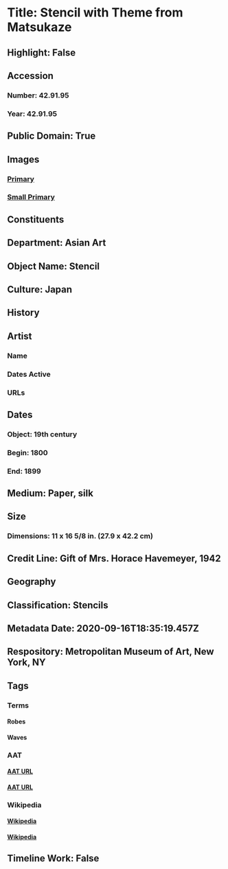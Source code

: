 # Title: Stencil with Theme from Matsukaze
## Highlight: False
## Accession
### Number: 42.91.95
### Year: 42.91.95
## Public Domain: True
## Images
### [Primary](https://images.metmuseum.org/CRDImages/as/original/DP13567.jpg)
### [Small Primary](https://images.metmuseum.org/CRDImages/as/web-large/DP13567.jpg)
## Constituents
## Department: Asian Art
## Object Name: Stencil
## Culture: Japan
## History
## Artist
### Name
### Dates Active
### URLs
## Dates
### Object: 19th century
### Begin: 1800
### End: 1899
## Medium: Paper, silk
## Size
### Dimensions: 11 x 16 5/8 in. (27.9 x 42.2 cm)
## Credit Line: Gift of Mrs. Horace Havemeyer, 1942
## Geography
## Classification: Stencils
## Metadata Date: 2020-09-16T18:35:19.457Z
## Respository: Metropolitan Museum of Art, New York, NY
## Tags
### Terms
#### Robes
#### Waves
### AAT
#### [AAT URL](http://vocab.getty.edu/page/aat/300209852)
#### [AAT URL](http://vocab.getty.edu/page/aat/300343616)
### Wikipedia
#### [Wikipedia]()
#### [Wikipedia]()
## Timeline Work: False